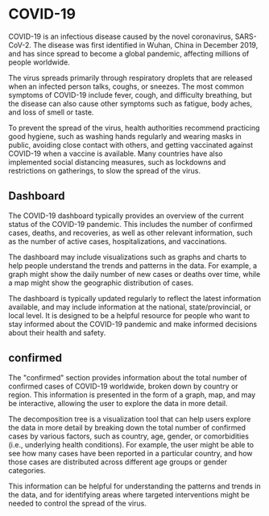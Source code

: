 # COVID-19 
COVID-19 is an infectious disease caused by the novel coronavirus, SARS-CoV-2. The disease was first identified in Wuhan, China in December 2019, and has since spread to become a global pandemic, affecting millions of people worldwide.

The virus spreads primarily through respiratory droplets that are released when an infected person talks, coughs, or sneezes. The most common symptoms of COVID-19 include fever, cough, and difficulty breathing, but the disease can also cause other symptoms such as fatigue, body aches, and loss of smell or taste.

To prevent the spread of the virus, health authorities recommend practicing good hygiene, such as washing hands regularly and wearing masks in public, avoiding close contact with others, and getting vaccinated against COVID-19 when a vaccine is available. Many countries have also implemented social distancing measures, such as lockdowns and restrictions on gatherings, to slow the spread of the virus.

## Dashboard

The COVID-19 dashboard typically provides an overview of the current status of the COVID-19 pandemic. This includes the number of confirmed cases, deaths, and recoveries, as well as other relevant information, such as the number of active cases, hospitalizations, and vaccinations.

The dashboard may include visualizations such as graphs and charts to help people understand the trends and patterns in the data. For example, a graph might show the daily number of new cases or deaths over time, while a map might show the geographic distribution of cases.

The dashboard is typically updated regularly to reflect the latest information available, and may include information at the national, state/provincial, or local level. It is designed to be a helpful resource for people who want to stay informed about the COVID-19 pandemic and make informed decisions about their health and safety.
## confirmed
The "confirmed" section provides information about the total number of confirmed cases of COVID-19 worldwide, broken down by country or region. This information is presented in the form of  a graph, map, and may be interactive, allowing the user to explore the data in more detail.

The decomposition tree is a visualization tool that can help users explore the data in more detail by breaking down the total number of confirmed cases by various factors, such as country, age, gender, or comorbidities (i.e., underlying health conditions). For example, the user might be able to see how many cases have been reported in a particular country, and how those cases are distributed across different age groups or gender categories.

This information can be helpful for understanding the patterns and trends in the data, and for identifying areas where targeted interventions might be needed to control the spread of the virus.

